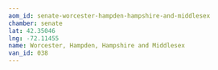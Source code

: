```yaml
---
aom_id: senate-worcester-hampden-hampshire-and-middlesex
chamber: senate
lat: 42.35046
lng: -72.11455
name: Worcester, Hampden, Hampshire and Middlesex
van_id: 038
---
```

